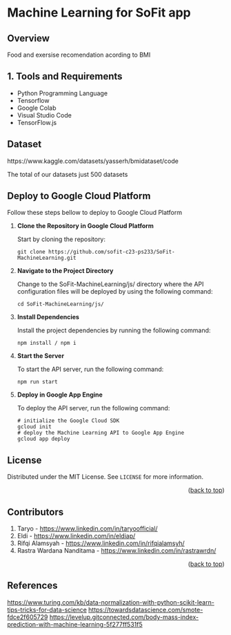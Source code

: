 # Machine Learning for SoFit app

## Overview
Food and exersise recomendation acording to BMI

## 1. Tools and Requirements 
- Python Programming Language
- Tensorflow
- Google Colab
- Visual Studio Code
- TensorFlow.js

## Dataset
<p>https://www.kaggle.com/datasets/yasserh/bmidataset/code</p>
<p>The total of our datasets just 500 datasets</p>

## Deploy to Google Cloud Platform
Follow these steps bellow to deploy to Google Cloud Platform
1. **Clone the Repository in Google Cloud Platform**

   Start by cloning the repository:

   ```
   git clone https://github.com/sofit-c23-ps233/SoFit-MachineLearning.git
   ```

2. **Navigate to the Project Directory**

   Change to the SoFit-MachineLearning/js/ directory where the API configuration files will be deployed by using the following command:

   ```
   cd SoFit-MachineLearning/js/
   ```

3. **Install Dependencies**

   Install the project dependencies by running the following command:

   ```
   npm install / npm i
   ```

4. **Start the Server**

   To start the API server, run the following command:

   ```
   npm run start
   ```

5. **Deploy in Google App Engine**

   To deploy the API server, run the following command:

   ```
   # initialize the Google Cloud SDK
   gcloud init
   # deploy the Machine Learning API to Google App Engine
   gcloud app deploy
   ```
  
<!-- LICENSE -->
## License

Distributed under the MIT License. See `LICENSE` for more information.

<p align="right">(<a href="#readme-top">back to top</a>)</p>



<!-- CONTRIBUTORS -->
## Contributors

1. Taryo - https://www.linkedin.com/in/taryoofficial/
2. Eldi - https://www.linkedin.com/in/eldiap/
3. Rifqi Alamsyah - https://www.linkedin.com/in/rifqialamsyh/
4. Rastra Wardana Nanditama - https://www.linkedin.com/in/rastrawrdn/

<p align="right">(<a href="#readme-top">back to top</a>)</p>



<!-- REFERENCES -->
## References
https://www.turing.com/kb/data-normalization-with-python-scikit-learn-tips-tricks-for-data-science
https://towardsdatascience.com/smote-fdce2f605729
https://levelup.gitconnected.com/body-mass-index-prediction-with-machine-learning-5f277ff531f5
